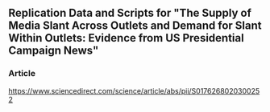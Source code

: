 ## Replication Data and Scripts for "The Supply of Media Slant Across Outlets and Demand for Slant Within Outlets: Evidence from US Presidential Campaign News"

### Article

https://www.sciencedirect.com/science/article/abs/pii/S0176268020300252
